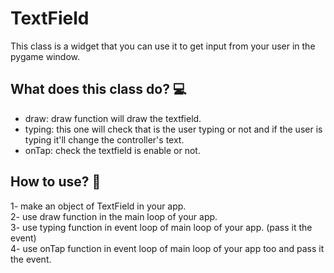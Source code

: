 # TextField

This class is a widget that you can use it to get input from your user in the pygame window.

## What does this class do? 💻
- draw:
    draw function will draw the textfield.
- typing:
    this one will check that is the user typing or not and if the user is typing it'll change the controller's text.
- onTap:
    check the textfield is enable or not.

## How to use? 🤨

1- make an object of TextField in your app. <br>
2- use draw function in the main loop of your app. <br>
3- use typing function in event loop of main loop of your app. (pass it the event) <br>
4- use onTap function in event loop of main loop of your app too and pass it the event. <br>
